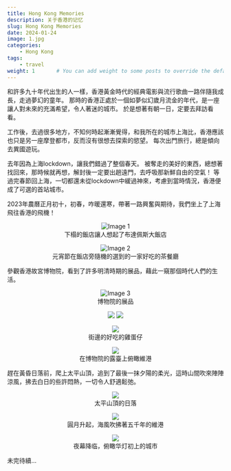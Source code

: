 ```yaml
---
title: Hong Kong Memories
description: 关于香港的记忆
slug: Hong Kong Memories
date: 2024-01-24
image: 1.jpg
categories:
    - Hong Kong
tags:
    - travel
weight: 1       # You can add weight to some posts to override the default sorting (date descending)
---
```



和許多九十年代出生的人一樣，香港黃金時代的經典電影與流行歌曲一路伴隨我成長，走過夢幻的童年。 那時的香港正處於一個如夢似幻歲月流金的年代，是一座讓人對未來的充滿希望，令人著迷的城市。 於是想著有朝一日，定要去拜訪看看。

工作後，去過很多地方，不知何時起漸漸覺得，和我所在的城市上海比，香港應該也只是另一座摩登都市，反而沒有很想去探索的慾望。 每次出門旅行，總是傾向去異國遊玩。

去年因為上海lockdown，讓我們錯過了整個春天。 被奪走的美好的東西，總想著找回來，那時候就再想，解封後一定要出趟遠門，去呼吸那新鮮自由的空氣！ 等過完春節回上海，一切都還未從lockdown中緩過神來，考慮到當時情況，香港便成了可選的首站城市。

2023年農曆正月初十，初春，咋暖還寒，帶著一路興奮與期待，我們坐上了上海飛往香港的飛機！

<!-- ![Image 1](1.jpg)
下榻的飯店讓人想起了布達佩斯大飯店 -->

<p align="center">
  <img src="1.jpg" alt="Image 1" />
  <br/>
  下榻的飯店讓人想起了布達佩斯大飯店
</p>

<p align="center">
  <img src="2.jpg" alt="Image 2" />
  <br/>
  元宵節在飯店旁隨機的選到的一家好吃的茶餐廳
</p>

參觀香港故宮博物院，看到了許多明清時期的展品，藉此一窺那個時代人們的生活。

<p align="center">
  <img src="3.jpg" alt="Image 3" />
  <br/>
  博物院的展品
</p>

<p align="center">
  <img src="4.jpg"  /> 
  <img src="5.jpg"  />
</p>


<p align="center">
  <img src="6.jpg"  /> 
  <br/>
  街邊的好吃的雞蛋仔
</p>

<p align="center">
  <img src="7.jpg"  /> 
  <br/>
  在博物院的露臺上俯瞰維港
</p>

趕在黃昏日落前，爬上太平山頂，追到了最後一抹夕陽的柔光，這時山間吹來陣陣涼風，拂去白日的些許悶熱，一切令人舒適鬆弛。

<p align="center">
  <img src="8.jpg"  /> 
  <br/>
  太平山頂的日落
</p>

<p align="center">
  <img src="9.jpg"  /> 
  <br/>
  圓月升起，海風吹拂著五千年的維港
</p>

<p align="center">
  <img src="10.jpg"  /> 
  <br/>
  夜幕降临，俯瞰华灯初上的城市
</p>

未完待續...